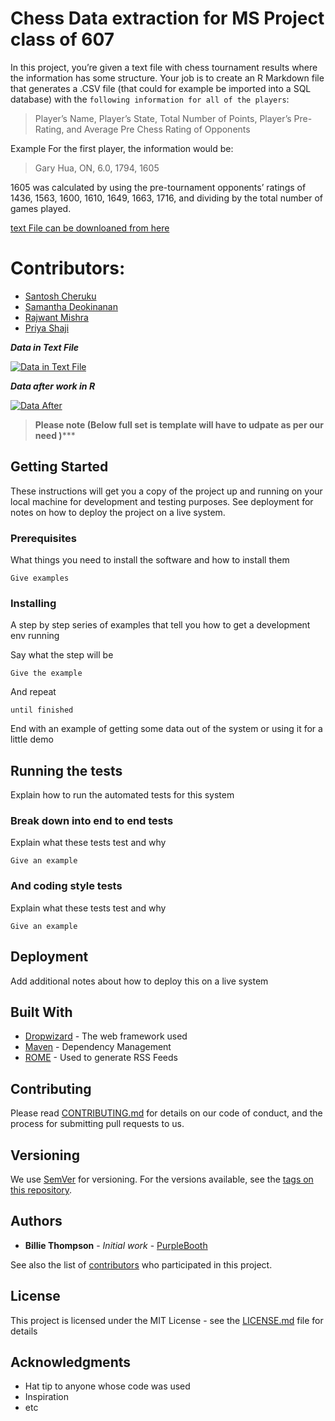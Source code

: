# Chess Data extraction for MS Project class of 607 

In this project, you’re given a text file with chess tournament results where the information has some structure. Your job is to create an R Markdown file that generates a .CSV file (that could for example be imported into a SQL database) with the ``following information for all of the players``:
> Player’s Name, Player’s State, Total Number of Points, Player’s Pre-Rating, and Average Pre Chess Rating of Opponents

Example For the first player, the information would be:
> Gary Hua, ON, 6.0, 1794, 1605

1605 was calculated by using the pre-tournament opponents’ ratings of 1436, 1563, 1600, 1610, 1649, 1663, 1716, and dividing by the total number of games played.

[text File can be downloaned from here ](https://github.com/Rajwantmishra/ms-project-607_1/blob/master/tournamentinfo.txt)

# Contributors:
* [Santosh Cheruku](https://github.com/...)
* [Samantha Deokinanan](https://github.com/greeneyefirefly)
* [Rajwant Mishra](https://github.com/rajwantmishra)
* [Priya Shaji](https://github.com/...)



***Data in Text File***

[![Data in Text File](https://whatsq.com/wp-content/uploads/2018/08/sample.png)]()

***Data after work in R***

[![Data After](https://whatsq.com/wp-content/uploads/2018/08/workingsample.png)]()


>******************Please note (Below full set is template will have to udpate as per our need )*********************

## Getting Started

These instructions will get you a copy of the project up and running on your local machine for development and testing purposes. See deployment for notes on how to deploy the project on a live system.

### Prerequisites

What things you need to install the software and how to install them

```
Give examples
```

### Installing

A step by step series of examples that tell you how to get a development env running

Say what the step will be

```
Give the example
```

And repeat

```
until finished
```

End with an example of getting some data out of the system or using it for a little demo

## Running the tests

Explain how to run the automated tests for this system

### Break down into end to end tests

Explain what these tests test and why

```
Give an example
```

### And coding style tests

Explain what these tests test and why

```
Give an example
```

## Deployment

Add additional notes about how to deploy this on a live system

## Built With

* [Dropwizard](http://www.dropwizard.io/1.0.2/docs/) - The web framework used
* [Maven](https://maven.apache.org/) - Dependency Management
* [ROME](https://rometools.github.io/rome/) - Used to generate RSS Feeds

## Contributing

Please read [CONTRIBUTING.md](https://gist.github.com/PurpleBooth/b24679402957c63ec426) for details on our code of conduct, and the process for submitting pull requests to us.

## Versioning

We use [SemVer](http://semver.org/) for versioning. For the versions available, see the [tags on this repository](https://github.com/your/project/tags). 

## Authors

* **Billie Thompson** - *Initial work* - [PurpleBooth](https://github.com/PurpleBooth)

See also the list of [contributors](https://github.com/your/project/contributors) who participated in this project.

## License

This project is licensed under the MIT License - see the [LICENSE.md](LICENSE.md) file for details

## Acknowledgments

* Hat tip to anyone whose code was used
* Inspiration
* etc

